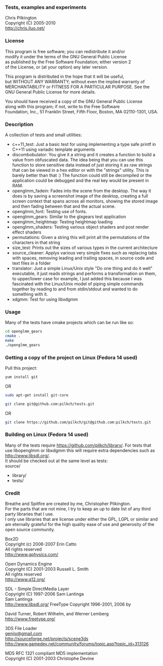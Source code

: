 ### Tests, examples and experiments  
Chris Pilkington  
Copyright (C) 2005-2010  
<http://chris.iluo.net/> 

### License

This program is free software; you can redistribute it and/or  
modify it under the terms of the GNU General Public License  
as published by the Free Software Foundation; either version 2  
of the License, or (at your option) any later version. 

This program is distributed in the hope that it will be useful,  
but WITHOUT ANY WARRANTY; without even the implied warranty of  
MERCHANTABILITY or FITNESS FOR A PARTICULAR PURPOSE.  See the  
GNU General Public License for more details. 

You should have received a copy of the GNU General Public License  
along with this program; if not, write to the Free Software  
Foundation, Inc., 51 Franklin Street, Fifth Floor, Boston, MA  02110-1301, USA.  

### Description  

A collection of tests and small utilities:
- c++11_test: Just a basic test for using implementing a type safe printf in C++11 using variadic template arguments  
- discombobulator: You give it a string and it creates a function to build a value from obfuscated data. The idea being that you can use this function to store sensitive data instead of just storing it as raw strings that can be viewed in a hex editor or with the "strings" utility. This is barely better than that :) The function could still be decompiled or the application could be debugged and the real key would be present in RAM.
- openglmm_fadein: Fades into the scene from the desktop.  The way it does is by saving a screenshot image of the desktop, creating a full screen context that spans across all monitors, showing the stored image and then fading between that and the actual scene.  
- openglmm_font: Testing use of fonts.  
- openglmm_gears: Similar to the glxgears test application  
- openglmm_heightmap: Testing heightmap loading  
- openglmm_shaders: Testing various object shaders and post render effect shaders  
- permutations: Given a string this will print all the permutations of the characters in that string  
- size_test: Prints out the sizes of various types in the current architecture  
- source_cleaner: Applys various very simple fixes such as replacing tabs with spaces, removing leading and trailing spaces, in source code and text files in a folder  
- translator: Just a simple Linux/Unix style "Do one thing and do it well" executable, it just reads strings and performs a transformation on them, to upper/lower case for example, I just added this because I was fascinated with the Linux/Unix model of piping simple commands together by reading to and from stdin/stdout and wanted to do something with it.  
- xdgmm: Test for using libxdgmm  

### Usage

Many of the tests have cmake projects which can be run like so:  
```bash
cd openglmm_gears  
cmake .  
make  
./openglmm_gears  
```

### Getting a copy of the project on Linux (Fedora 14 used)

Pull this project:  
```bash
yum install git  
```
OR  
```bash
sudo apt-get install git-core  
```

```bash
git clone git@github.com:pilkch/tests.git  
```
OR  
```bash
git clone https://github.com/pilkch/git@github.com:pilkch/tests.git  
```

### Building on Linux (Fedora 14 used)

Many of the tests require <https://github.com/pilkch/library/>. For tests that use libopenglmm or libxdgmm this will require extra dependencies such as <http://www.libsdl.org/>.  
It should be checked out at the same level as tests:  
source/  
- library/  
- tests/  

### Credit

Breathe and Spitfire are created by me, Christopher Pilkington.   
For the parts that are not mine, I try to keep an up to date list of any third party libraries that I use.   
I only use libraries that are license under either the GPL, LGPL or similar and am eternally grateful for the high quality ease of use and generosity of the open source community.  

Box2D  
Copyright (c) 2006-2007 Erin Catto  
All rights reserved  
<http://www.gphysics.com/> 

Open Dynamics Engine  
Copyright (C) 2001-2003 Russell L. Smith  
All rights reserved  
<http://www.q12.org/>

SDL - Simple DirectMedia Layer  
Copyright (C) 1997-2006 Sam Lantinga  
Sam Lantinga  
<http://www.libsdl.org/>  FreeType Copyright 1996-2001, 2006 by

  
David Turner, Robert Wilhelm, and Werner Lemberg  
<http://www.freetype.org/> 

3DS File Loader  
genjix@gmail.com  
<http://sourceforge.net/projects/scene3ds>  
<http://www.gamedev.net/community/forums/topic.asp?topic_id=313126> 

MD5 RFC 1321 compliant MD5 implementation  
Copyright (C) 2001-2003 Christophe Devine 
